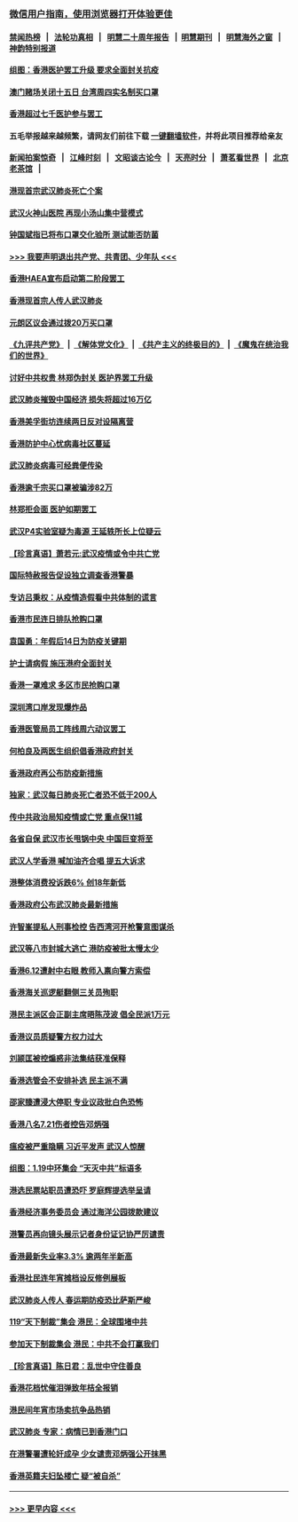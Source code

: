 ### [微信用户指南，使用浏览器打开体验更佳](https://github.com/gfw-breaker/banned-news1/blob/master/indexes/wechat-guide.md?t=0)
#### [禁闻热榜](热点新闻.md?t=0)  &nbsp;&nbsp;|&nbsp;&nbsp; [法轮功真相](https://github.com/gfw-breaker/truth/blob/master/README.md?t=0) &nbsp;&nbsp;|&nbsp;&nbsp; [明慧二十周年报告](https://github.com/gfw-breaker/mh-reports/blob/master/README.md?t=0) &nbsp;&nbsp;|&nbsp;&nbsp;[明慧期刊](https://github.com/gfw-breaker/mh-qikan) &nbsp;&nbsp;|&nbsp;&nbsp; [明慧海外之窗](https://github.com/gfw-breaker/mh-news/blob/master/README.md?t=0) &nbsp;&nbsp;|&nbsp;&nbsp; [神韵特别报道](https://github.com/gfw-breaker/mh-news/blob/master/shenyun.md?t=0)
#### [组图：香港医护罢工升级 要求全面封关抗疫](../pages/nsc415/n11844107.md?t=02051755) 
#### [澳门赌场关闭十五日 台湾周四实名制买口罩](../pages/nsc415/n11845083.md?t=02051755) 
#### [香港超过七千医护参与罢工](../pages/nsc415/n11845051.md?t=02051755) 
#### 五毛举报越来越频繁，请网友们前往下载 [一键翻墙软件](https://github.com/gfw-breaker/ssr-accounts)，并将此项目推荐给亲友
#### [新闻拍案惊奇](https://github.com/gfw-breaker/banned-news1/blob/master/pages/link4.md) &nbsp;&nbsp;|&nbsp;&nbsp; [江峰时刻](https://github.com/gfw-breaker/banned-news1/blob/master/pages/link4.md) &nbsp;&nbsp;|&nbsp;&nbsp; [文昭谈古论今](https://github.com/gfw-breaker/banned-news1/blob/master/pages/link4.md) &nbsp;&nbsp;|&nbsp;&nbsp; [天亮时分](https://github.com/gfw-breaker/banned-news1/blob/master/pages/link4.md) &nbsp;&nbsp;|&nbsp;&nbsp; [萧茗看世界](https://github.com/gfw-breaker/banned-news1/blob/master/pages/link4.md) &nbsp;&nbsp;|&nbsp;&nbsp; [北京老茶馆](https://github.com/gfw-breaker/banned-news1/blob/master/pages/link4.md) &nbsp;&nbsp;|&nbsp;&nbsp; 
#### [港现首宗武汉肺炎死亡个案](../pages/nsc415/n11844998.md?t=02051755) 
#### [武汉火神山医院 再现小汤山集中营模式](../pages/nsc415/n11844763.md?t=02051755) 
#### [钟国斌指已将布口罩交化验所 测试能否防菌](../pages/nsc415/n11842783.md?t=02051755) 
#### [>>> 我要声明退出共产党、共青团、少年队 <<<](https://github.com/begood0513/goodnews/blob/master/quit/letter.md) 
#### [香港HAEA宣布启动第二阶段罢工](../pages/nsc415/n11842723.md?t=02051755) 
#### [香港现首宗人传人武汉肺炎](../pages/nsc415/n11842766.md?t=02051755) 
#### [元朗区议会通过拨20万买口罩](../pages/nsc415/n11842754.md?t=02051755) 
#### [《九评共产党》](https://github.com/begood0513/9ping.md/blob/master/README.md) &nbsp;|&nbsp; [《解体党文化》](../../../../jtdwh.md/blob/master/README.md)  &nbsp;|&nbsp; [《共产主义的终极目的》](../../../../gczydzjmd.md/blob/master/README.md) &nbsp;|&nbsp; [《魔鬼在统治我们的世界》](../../../../mgztzwmdsj.md/blob/master/README.md) 
#### [讨好中共权贵 林郑伪封关 医护界罢工升级](../pages/nsc415/n11842359.md?t=02051755) 
#### [武汉肺炎摧毁中国经济 损失将超过16万亿](../pages/nsc415/n11839723.md?t=02051755) 
#### [香港美孚街坊连续两日反对设隔离营](../pages/nsc415/n11839962.md?t=02051755) 
#### [香港防护中心忧病毒社区蔓延](../pages/nsc415/n11839933.md?t=02051755) 
#### [武汉肺炎病毒可经粪便传染](../pages/nsc415/n11839939.md?t=02051755) 
#### [香港逾千宗买口罩被骗涉82万](../pages/nsc415/n11839914.md?t=02051755) 
#### [林郑拒会面 医护如期罢工](../pages/nsc415/n11839892.md?t=02051755) 
#### [武汉P4实验室疑为毒源 王延轶所长上位疑云](../pages/nsc415/n11835543.md?t=02051755) 
#### [【珍言真语】萧若元:武汉疫情或令中共亡党](../pages/nsc415/n11829394.md?t=02051755) 
#### [国际特赦报告促设独立调查香港警暴](../pages/nsc415/n11833845.md?t=02051755) 
#### [专访吕秉权：从疫情造假看中共体制的谎言](../pages/nsc415/n11833813.md?t=02051755) 
#### [香港市民连日排队抢购口罩](../pages/nsc415/n11833794.md?t=02051755) 
#### [袁国勇：年假后14日为防疫关键期](../pages/nsc415/n11831088.md?t=02051755) 
#### [护士请病假 施压港府全面封关](../pages/nsc415/n11831030.md?t=02051755) 
#### [香港一罩难求 多区市民抢购口罩](../pages/nsc415/n11831002.md?t=02051755) 
#### [深圳湾口岸发现爆炸品](../pages/nsc415/n11828802.md?t=02051755) 
#### [香港医管局员工阵线周六动议罢工](../pages/nsc415/n11828762.md?t=02051755) 
#### [何柏良及两医生组织倡香港政府封关](../pages/nsc415/n11828749.md?t=02051755) 
#### [香港政府再公布防疫新措施](../pages/nsc415/n11828716.md?t=02051755) 
#### [独家：武汉每日肺炎死亡者恐不低于200人](../pages/nsc415/n11828240.md?t=02051755) 
#### [传中共政治局知疫情或亡党 重点保11城](../pages/nsc415/n11828145.md?t=02051755) 
#### [各省自保 武汉市长甩锅中央 中国巨变将至](../pages/nsc415/n11828021.md?t=02051755) 
#### [武汉人学香港 喊加油齐合唱 提五大诉求](../pages/nsc415/n11827046.md?t=02051755) 
#### [港整体消费投诉跌6% 创18年新低](../pages/nsc415/n11817280.md?t=02051755) 
#### [香港政府公布武汉肺炎最新措施](../pages/nsc415/n11817152.md?t=02051755) 
#### [许智峯提私人刑事检控 告西湾河开枪警意图谋杀](../pages/nsc415/n11817132.md?t=02051755) 
#### [武汉等八市封城大逃亡 港防疫被批太慢太少](../pages/nsc415/n11817058.md?t=02051755) 
#### [香港6.12遭射中右眼 教师入禀向警方索偿](../pages/nsc415/n11814678.md?t=02051755) 
#### [香港海关巡逻艇翻侧三关员殉职](../pages/nsc415/n11814604.md?t=02051755) 
#### [港民主派区会正副主席晤陈茂波 倡全民派1万元](../pages/nsc415/n11814582.md?t=02051755) 
#### [香港议员质疑警方权力过大](../pages/nsc415/n11814560.md?t=02051755) 
#### [刘颕匡被控煽惑非法集结获准保释](../pages/nsc415/n11811727.md?t=02051755) 
#### [香港选管会不安排补选 民主派不满](../pages/nsc415/n11811691.md?t=02051755) 
#### [邵家臻遭浸大停职 专业议政批白色恐怖](../pages/nsc415/n11811670.md?t=02051755) 
#### [香港八名7.21伤者控告邓炳强](../pages/nsc415/n11811623.md?t=02051755) 
#### [瘟疫被严重隐瞒 习近平发声 武汉人惊醒](../pages/nsc415/n11811186.md?t=02051755) 
#### [组图：1.19中环集会 “天灭中共”标语多](../pages/nsc415/n11809514.md?t=02051755) 
#### [港选民票站职员遭恐吓 罗庭辉提选举呈请](../pages/nsc415/n11808914.md?t=02051755) 
#### [香港经济事务委员会 通过海洋公园拨款建议](../pages/nsc415/n11808906.md?t=02051755) 
#### [港警员再向镜头展示记者身份证记协严厉谴责](../pages/nsc415/n11808888.md?t=02051755) 
#### [香港最新失业率3.3% 逾两年半新高](../pages/nsc415/n11808887.md?t=02051755) 
#### [香港社民连年宵摊档设反修例展板](../pages/nsc415/n11808857.md?t=02051755) 
#### [武汉肺炎人传人 春运期防疫恐比萨斯严峻](../pages/nsc415/n11808739.md?t=02051755) 
#### [119“天下制裁”集会 港民：全球围堵中共](../pages/nsc415/n11806318.md?t=02051755) 
#### [参加天下制裁集会 港民：中共不会打赢我们](../pages/nsc415/n11806596.md?t=02051755) 
#### [【珍言真语】陈日君：乱世中守住善良](../pages/nsc415/n11806247.md?t=02051755) 
#### [香港花档忧催泪弹致年桔全报销](../pages/nsc415/n11806130.md?t=02051755) 
#### [港民间年宵市场卖抗争品热销](../pages/nsc415/n11806073.md?t=02051755) 
#### [武汉肺炎 专家：病情已到香港门口](../pages/nsc415/n11806020.md?t=02051755) 
#### [在港警署遭轮奸成孕 少女谴责邓炳强公开抹黑](../pages/nsc415/n11805981.md?t=02051755) 
#### [香港英籍夫妇坠楼亡 疑“被自杀”](../pages/nsc415/n11805937.md?t=02051755) 

----
#### [ >>> 更早内容 <<< ](../indexes/nsc415-earlier.md)
